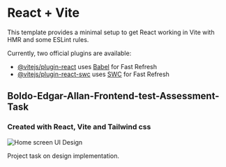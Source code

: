 # React + Vite

This template provides a minimal setup to get React working in Vite with HMR and some ESLint rules.

Currently, two official plugins are available:

- [@vitejs/plugin-react](https://github.com/vitejs/vite-plugin-react/blob/main/packages/plugin-react/README.md) uses [Babel](https://babeljs.io/) for Fast Refresh
- [@vitejs/plugin-react-swc](https://github.com/vitejs/vite-plugin-react-swc) uses [SWC](https://swc.rs/) for Fast Refresh

## Boldo-Edgar-Allan-Frontend-test-Assessment-Task
### Created with React, Vite and Tailwind css 
![Home screen UI Design](https://res.cloudinary.com/dawcdhbhs/image/upload/v1728292174/boldo_tqzhtb.png)

Project task on design implementation.







